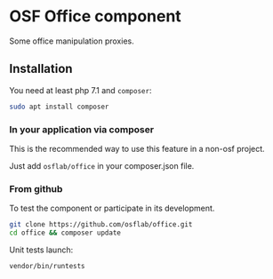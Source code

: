 # OSF Office component

Some office manipulation proxies.

## Installation

You need at least php 7.1 and `composer`:

```bash
sudo apt install composer
```

### In your application via composer

This is the recommended way to use this feature in a non-osf project.

Just add `osflab/office` in your composer.json file.

### From github

To test the component or participate in its development.

```bash
git clone https://github.com/osflab/office.git
cd office && composer update
```

Unit tests launch:

```bash
vendor/bin/runtests
```
